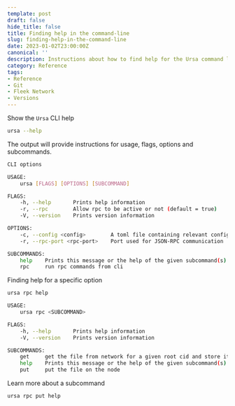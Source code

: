 ```yaml
---
template: post
draft: false
hide_title: false
title: Finding help in the command-line
slug: finding-help-in-the-command-line
date: 2023-01-02T23:00:00Z
canonical: ''
description: Instructions about how to find help for the Ursa command line
category: Reference
tags:
- Reference
- Git
- Fleek Network
- Versions
---
```


Show the `Ursa` CLI help

```sh
ursa --help
```

The output will provide instructions for usage, flags, options and subcommands.

```sh
CLI options

USAGE:
    ursa [FLAGS] [OPTIONS] [SUBCOMMAND]

FLAGS:
    -h, --help       Prints help information
    -r, --rpc        Allow rpc to be active or not (default = true)
    -V, --version    Prints version information

OPTIONS:
    -c, --config <config>        A toml file containing relevant configurations
    -r, --rpc-port <rpc-port>    Port used for JSON-RPC communication

SUBCOMMANDS:
    help    Prints this message or the help of the given subcommand(s)
    rpc     run rpc commands from cli
```

Finding help for a specific option

```sh
ursa rpc help
```

```sh
USAGE:
    ursa rpc <SUBCOMMAND>

FLAGS:
    -h, --help       Prints help information
    -V, --version    Prints version information

SUBCOMMANDS:
    get     get the file from network for a given root cid and store it on given path
    help    Prints this message or the help of the given subcommand(s)
    put     put the file on the node
```

Learn more about a subcommand

```sh
ursa rpc put help
```
